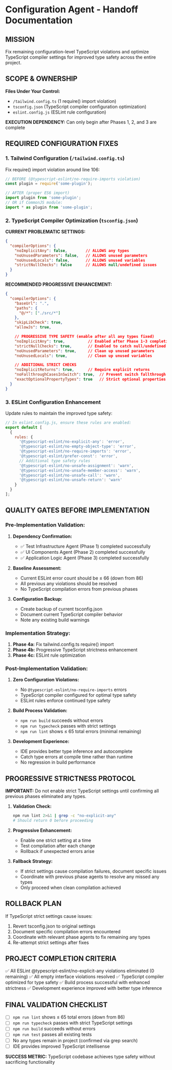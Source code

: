 # Configuration Agent - Handoff Documentation

## MISSION
Fix remaining configuration-level TypeScript violations and optimize TypeScript compiler settings for improved type safety across the entire project.

## SCOPE & OWNERSHIP
**Files Under Your Control:**
- `/tailwind.config.ts` (1 require() import violation)
- `tsconfig.json` (TypeScript compiler configuration optimization)
- `eslint.config.js` (ESLint rule configuration)

**EXECUTION DEPENDENCY:** Can only begin after Phases 1, 2, and 3 are complete

## REQUIRED CONFIGURATION FIXES

### 1. Tailwind Configuration (`/tailwind.config.ts`)
Fix require() import violation around line 106:
```typescript
// BEFORE (@typescript-eslint/no-require-imports violation)
const plugin = require('some-plugin');

// AFTER (proper ES6 import)
import plugin from 'some-plugin';
// OR if CommonJS module:
import * as plugin from 'some-plugin';
```

### 2. TypeScript Compiler Optimization (`tsconfig.json`)
**CURRENT PROBLEMATIC SETTINGS:**
```json
{
  "compilerOptions": {
    "noImplicitAny": false,        // ALLOWS any types
    "noUnusedParameters": false,   // ALLOWS unused parameters
    "noUnusedLocals": false,       // ALLOWS unused variables
    "strictNullChecks": false      // ALLOWS null/undefined issues
  }
}
```

**RECOMMENDED PROGRESSIVE ENHANCEMENT:**
```json
{
  "compilerOptions": {
    "baseUrl": ".",
    "paths": {
      "@/*": ["./src/*"]
    },
    "skipLibCheck": true,
    "allowJs": true,

    // PROGRESSIVE TYPE SAFETY (enable after all any types fixed)
    "noImplicitAny": true,          // Enabled after Phase 1-3 completion
    "strictNullChecks": true,       // Enabled to catch null/undefined issues
    "noUnusedParameters": true,     // Clean up unused parameters
    "noUnusedLocals": true,         // Clean up unused variables

    // ADDITIONAL STRICT CHECKS
    "noImplicitReturns": true,      // Require explicit returns
    "noFallthroughCasesInSwitch": true,  // Prevent switch fallthrough
    "exactOptionalPropertyTypes": true   // Strict optional properties
  }
}
```

### 3. ESLint Configuration Enhancement
Update rules to maintain the improved type safety:
```javascript
// In eslint.config.js, ensure these rules are enabled:
export default [
  {
    rules: {
      '@typescript-eslint/no-explicit-any': 'error',
      '@typescript-eslint/no-empty-object-type': 'error',
      '@typescript-eslint/no-require-imports': 'error',
      '@typescript-eslint/prefer-const': 'error',
      // Additional type safety rules
      '@typescript-eslint/no-unsafe-assignment': 'warn',
      '@typescript-eslint/no-unsafe-member-access': 'warn',
      '@typescript-eslint/no-unsafe-call': 'warn',
      '@typescript-eslint/no-unsafe-return': 'warn'
    }
  }
];
```

## QUALITY GATES BEFORE IMPLEMENTATION

### Pre-Implementation Validation:
1. **Dependency Confirmation:**
   - ✅ Test Infrastructure Agent (Phase 1) completed successfully
   - ✅ UI Components Agent (Phase 2) completed successfully
   - ✅ Application Logic Agent (Phase 3) completed successfully

2. **Baseline Assessment:**
   - Current ESLint error count should be ≤ 66 (down from 86)
   - All previous any violations should be resolved
   - No TypeScript compilation errors from previous phases

3. **Configuration Backup:**
   - Create backup of current tsconfig.json
   - Document current TypeScript compiler behavior
   - Note any existing build warnings

### Implementation Strategy:
1. **Phase 4a:** Fix tailwind.config.ts require() import
2. **Phase 4b:** Progressive TypeScript strictness enhancement
3. **Phase 4c:** ESLint rule optimization

### Post-Implementation Validation:
1. **Zero Configuration Violations:**
   - No `@typescript-eslint/no-require-imports` errors
   - TypeScript compiler configured for optimal type safety
   - ESLint rules enforce continued type safety

2. **Build Process Validation:**
   - `npm run build` succeeds without errors
   - `npm run typecheck` passes with strict settings
   - `npm run lint` shows ≤ 65 total errors (minimal remaining)

3. **Development Experience:**
   - IDE provides better type inference and autocomplete
   - Catch type errors at compile time rather than runtime
   - No regression in build performance

## PROGRESSIVE STRICTNESS PROTOCOL

**IMPORTANT:** Do not enable strict TypeScript settings until confirming all previous phases eliminated any types.

1. **Validation Check:**
   ```bash
   npm run lint 2>&1 | grep -c "no-explicit-any"
   # Should return 0 before proceeding
   ```

2. **Progressive Enhancement:**
   - Enable one strict setting at a time
   - Test compilation after each change
   - Rollback if unexpected errors arise

3. **Fallback Strategy:**
   - If strict settings cause compilation failures, document specific issues
   - Coordinate with previous phase agents to resolve any missed any types
   - Only proceed when clean compilation achieved

## ROLLBACK PLAN
If TypeScript strict settings cause issues:
1. Revert tsconfig.json to original settings
2. Document specific compilation errors encountered
3. Coordinate with relevant phase agents to fix remaining any types
4. Re-attempt strict settings after fixes

## PROJECT COMPLETION CRITERIA
✅ All ESLint @typescript-eslint/no-explicit-any violations eliminated (0 remaining)
✅ All empty interface violations resolved
✅ TypeScript compiler optimized for type safety
✅ Build process successful with enhanced strictness
✅ Development experience improved with better type inference

## FINAL VALIDATION CHECKLIST
- [ ] `npm run lint` shows ≤ 65 total errors (down from 86)
- [ ] `npm run typecheck` passes with strict TypeScript settings
- [ ] `npm run build` succeeds without errors
- [ ] `npm run test` passes all existing tests
- [ ] No any types remain in project (confirmed via grep search)
- [ ] IDE provides improved TypeScript intellisense

**SUCCESS METRIC:** TypeScript codebase achieves type safety without sacrificing functionality